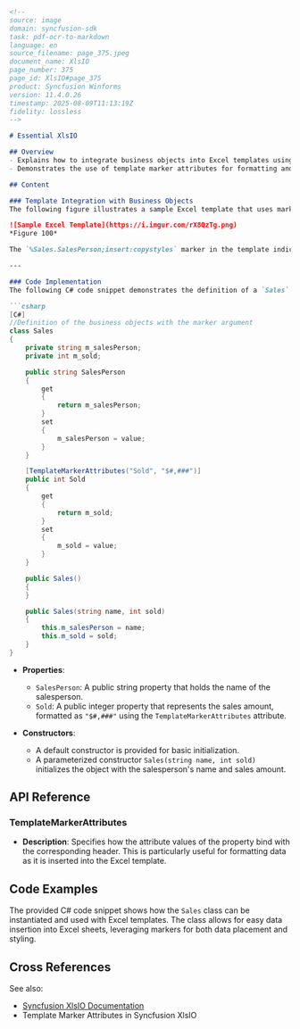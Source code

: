```markdown
<!--
source: image
domain: syncfusion-sdk
task: pdf-ocr-to-markdown
language: en
source_filename: page_375.jpeg
document_name: XlsIO
page_number: 375
page_id: XlsIO#page_375
product: Syncfusion Winforms
version: 11.4.0.26
timestamp: 2025-08-09T11:13:19Z
fidelity: lossless
-->

# Essential XlsIO

## Overview
- Explains how to integrate business objects into Excel templates using markers.
- Demonstrates the use of template marker attributes for formatting and inserting data into Excel sheets.

## Content

### Template Integration with Business Objects
The following figure illustrates a sample Excel template that uses markers to represent data fields.

![Sample Excel Template](https://i.imgur.com/rX8QzTg.png)
*Figure 100*

The `%Sales.SalesPerson;insert:copystyles` marker in the template indicates where the salesperson's name data should be inserted, ensuring that styles are preserved. Similarly, the `%Sales.Sold` marker specifies where the sales data should be placed.

---

### Code Implementation
The following C# code snippet demonstrates the definition of a `Sales` class that integrates with the Excel template using the marker argument.

```csharp
[C#]
//Definition of the business objects with the marker argument
class Sales
{
    private string m_salesPerson;
    private int m_sold;

    public string SalesPerson
    {
        get
        {
            return m_salesPerson;
        }
        set
        {
            m_salesPerson = value;
        }
    }

    [TemplateMarkerAttributes("Sold", "$#,###")]
    public int Sold
    {
        get
        {
            return m_sold;
        }
        set
        {
            m_sold = value;
        }
    }

    public Sales()
    {
    }

    public Sales(string name, int sold)
    {
        this.m_salesPerson = name;
        this.m_sold = sold;
    }
}
```

- **Properties**:
  - `SalesPerson`: A public string property that holds the name of the salesperson.
  - `Sold`: A public integer property that represents the sales amount, formatted as `"$#,###"` using the `TemplateMarkerAttributes` attribute.

- **Constructors**:
  - A default constructor is provided for basic initialization.
  - A parameterized constructor `Sales(string name, int sold)` initializes the object with the salesperson's name and sales amount.

## API Reference

### TemplateMarkerAttributes
- **Description**: Specifies how the attribute values of the property bind with the corresponding header. This is particularly useful for formatting data as it is inserted into the Excel template.

## Code Examples

The provided C# code snippet shows how the `Sales` class can be instantiated and used with Excel templates. The class allows for easy data insertion into Excel sheets, leveraging markers for both data placement and styling.

## Cross References

See also:
- [Syncfusion XlsIO Documentation](https://www.syncfusion.com/documentation/xlsio/)
- Template Marker Attributes in Syncfusion XlsIO

<!-- tags: [syncfusion, winforms, xlsio, template markers, sales class, data binding] keywords: [template marker attributes, excel integration, business objects, sales data, formatting] -->
```